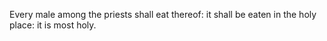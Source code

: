 Every male among the priests shall eat thereof: it shall be eaten in the holy place: it is most holy.
